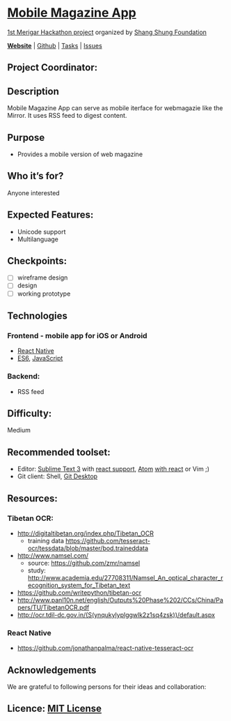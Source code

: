 # [Mobile Magazine App](https://shangshungfoundation.github.io/mobile_magazine_app/)
[1st Merigar Hackathon project](ShangShungFoundation/1st_merigar_hackathon) organized by [Shang Shung Foundation](shangshungfoundation.org)

**[Website](https://shangshungfoundation.github.io/mobile_magazine_app/)** | 
[Github](https://github.com/ShangShungFoundation/mobile_magazine_app/) | 
[Tasks](https://github.com/ShangShungFoundation/mobile_magazine_app/projects/1) | 
[Issues](https://github.com/ShangShungFoundation/mobile_magazine_app/issues)

## Project Coordinator: 

## Description
Mobile Magazine App can serve as mobile iterface for webmagazie like the Mirror.
It uses RSS feed to digest content.

## Purpose
* Provides a mobile version of web magazine

## Who it’s for? 
Anyone interested

## Expected Features: 
- Unicode support
- Multilanguage

## Checkpoints: 
- [ ] wireframe design
- [ ] design
- [ ] working prototype
## Technologies

### Frontend - mobile app for iOS or Android
* [React Native](http://www.reactnative.com/)
* [ES6](https://babeljs.io/learn-es2015/), [JavaScript](https://developer.mozilla.org/en-US/docs/Learn/Getting_started_with_the_web/JavaScript_basics)

### Backend:
* RSS feed

## Difficulty: 
Medium

## Recommended toolset:
   - Editor: [Sublime Text 3](https://www.sublimetext.com/3) with [react support](https://medium.com/@adrianli/setting-up-sublime-text-3-for-reactjs-3bf6baceb73a), [Atom](https://atom.io/) [with react](https://medium.com/productivity-freak/my-atom-editor-setup-for-js-react-9726cd69ad20) or Vim ;)
   - Git client: Shell, [Git Desktop](https://desktop.github.com/)

## Resources:
### Tibetan OCR:
* http://digitaltibetan.org/index.php/Tibetan_OCR 
   - training data https://github.com/tesseract-ocr/tessdata/blob/master/bod.traineddata
* http://www.namsel.com/ 
   - source: https://github.com/zmr/namsel
   - study: http://www.academia.edu/27708311/Namsel_An_optical_character_recognition_system_for_Tibetan_text
* https://github.com/writepython/tibetan-ocr
* http://www.panl10n.net/english/Outputs%20Phase%202/CCs/China/Papers/TU/TibetanOCR.pdf
* http://ocr.tdil-dc.gov.in/(S(ynqukylyplggwlk2z1sq4zsk))/default.aspx

### React Native
* https://github.com/jonathanpalma/react-native-tesseract-ocr


## Acknowledgements
We are grateful to following persons for their ideas and collaboration:

## Licence: [MIT License](LICENSE)
